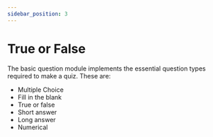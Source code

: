 ```yaml
---
sidebar_position: 3
---
```


# True or False

The basic question module implements the essential question types required to make a quiz. These are:
* Multiple Choice
* Fill in the blank
* True or false
* Short answer
* Long answer
* Numerical